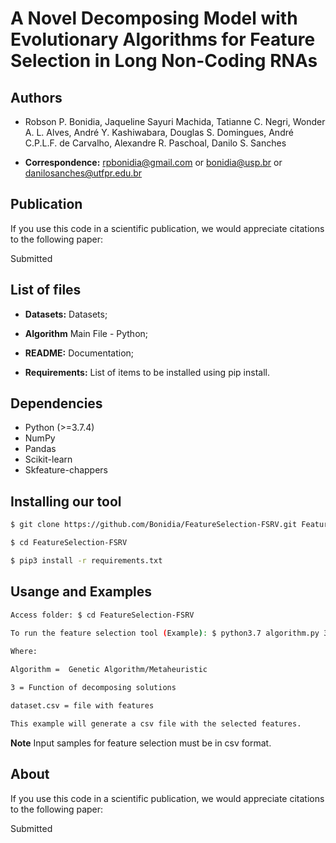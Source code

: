 # A Novel Decomposing Model with Evolutionary Algorithms for Feature Selection in Long Non-Coding RNAs


## Authors

* Robson P. Bonidia, Jaqueline Sayuri Machida, Tatianne C. Negri, Wonder A. L. Alves, André Y. Kashiwabara, Douglas S. Domingues, André C.P.L.F. de Carvalho, Alexandre R. Paschoal, Danilo S. Sanches

* **Correspondence:** rpbonidia@gmail.com or bonidia@usp.br or danilosanches@utfpr.edu.br


## Publication

If you use this code in a scientific publication, we would appreciate citations to the following paper:

Submitted


## List of files

 - **Datasets:** Datasets;

 - **Algorithm** Main File - Python;

 - **README:** Documentation;

 - **Requirements:** List of items to be installed using pip install.


## Dependencies

- Python (>=3.7.4)
- NumPy 
- Pandas
- Scikit-learn
- Skfeature-chappers


## Installing our tool

```sh
$ git clone https://github.com/Bonidia/FeatureSelection-FSRV.git FeatureSelection-FSRV

$ cd FeatureSelection-FSRV

$ pip3 install -r requirements.txt
```

## Usange and Examples


```sh
Access folder: $ cd FeatureSelection-FSRV
 
To run the feature selection tool (Example): $ python3.7 algorithm.py 3 2 dataset.csv

Where:

Algorithm =  Genetic Algorithm/Metaheuristic

3 = Function of decomposing solutions

dataset.csv = file with features

This example will generate a csv file with the selected features.
```

**Note** Input samples for feature selection must be in csv format.

## About

If you use this code in a scientific publication, we would appreciate citations to the following paper:

Submitted